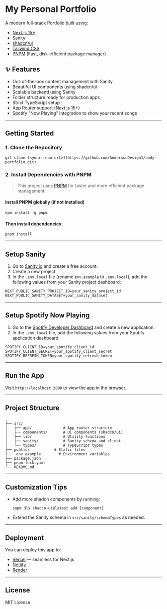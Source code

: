 # My Personal Portfolio

A modern full-stack Portfolio built using:

- [Next.js 15+](https://nextjs.org/)
- [Sanity](https://www.sanity.io/)
- [shadcn/ui](https://ui.shadcn.dev/)
- [Tailwind CSS](https://tailwindcss.com/)
- [PNPM](https://pnpm.io/) (Fast, disk-efficient package manager)

## ✨ Features

- Out-of-the-box content management with Sanity
- Beautiful UI components using shadcn/ui
- Scalable backend using Sanity
- Folder structure ready for production apps
- Strict TypeScript setup
- App Router support (Next.js 15+)
- Spotify "Now Playing" integration to show your recent songs

---

##  Getting Started

### 1. Clone the Repository

```
git clone [<your-repo-url>](https://github.com/AndersonDesign1/andy-portfolio.git)
```

### 2. Install Dependencies with PNPM

> This project uses [PNPM](https://pnpm.io/) for faster and more efficient package management.

#### Install PNPM globally (if not installed)

```
npm install -g pnpm
```

#### Then install dependencies:

```
pnpm install
```

---

##  Setup Sanity

1. Go to [Sanity.io](https://www.sanity.io/) and create a free account.
2. Create a new project.
3. In the `.env.local` file (rename `env.example` to `.env.local`), add the following values from your Sanity project dashboard:

```env
NEXT_PUBLIC_SANITY_PROJECT_ID=your_sanity_project_id
NEXT_PUBLIC_SANITY_DATASET=your_sanity_dataset
```

---

## Setup Spotify Now Playing

1. Go to the [Spotify Developer Dashboard](https://developer.spotify.com/dashboard) and create a new application.
2. In the `.env.local` file, add the following values from your Spotify application dashboard:

```env
SPOTIFY_CLIENT_ID=your_spotify_client_id
SPOTIFY_CLIENT_SECRET=your_spotify_client_secret
SPOTIFY_REFRESH_TOKEN=your_spotify_refresh_token
```

---

##  Run the App


Visit `http://localhost:3000` to view the app in the browser.

---

##  Project Structure

```
.
├── src/
│   ├── app/              # App router structure
│   ├── components/       # UI components (shadcn/ui)
│   ├── lib/              # Utility functions
│   ├── sanity/           # Sanity schema and client
│   └── types/            # TypeScript types
├── public/           # Static files
├── .env.example        # Environment variables
├── package.json
├── pnpm-lock.yaml
└── README.md
```

---

##  Customization Tips

- Add more shadcn components by running:
  ```
  pnpm dlx shadcn-ui@latest add [component]
  ```
- Extend the Sanity schema in `src/sanity/schemaTypes` as needed.

---

##  Deployment

You can deploy this app to:

- [Vercel](https://vercel.com/) — seamless for Next.js
- [Netlify](https://netlify.com/)
- [Render](https://render.com/)

---

##  License

MIT License
